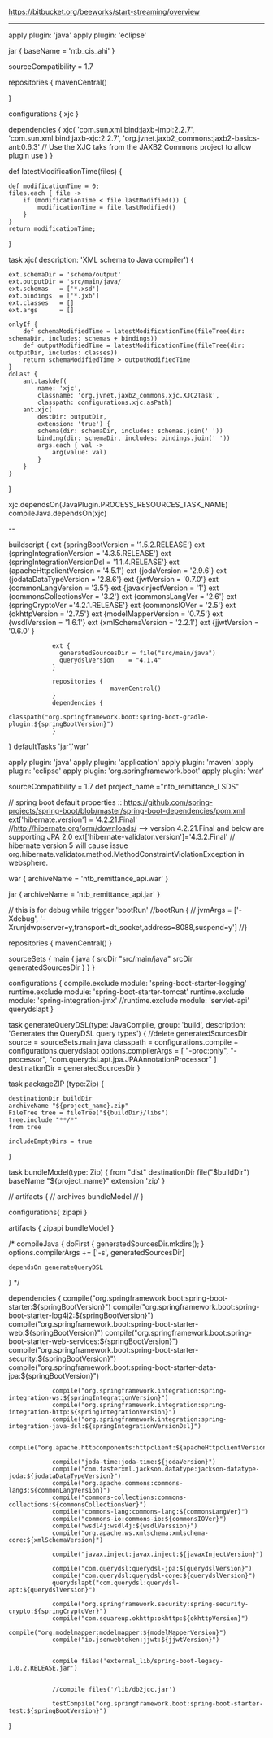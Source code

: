 https://bitbucket.org/beeworks/start-streaming/overview

---


apply plugin: 'java'
apply plugin: 'eclipse'

jar {
	baseName = 'ntb_cis_ahi'
}

sourceCompatibility = 1.7

repositories {
	mavenCentral()
	
}

configurations {
	xjc
}

dependencies {
	xjc(
		'com.sun.xml.bind:jaxb-impl:2.2.7',
		'com.sun.xml.bind:jaxb-xjc:2.2.7',
		'org.jvnet.jaxb2_commons:jaxb2-basics-ant:0.6.3' // Use the XJC taks from the JAXB2 Commons project to allow plugin use
	)
}

def latestModificationTime(files) {

	def modificationTime = 0;
	files.each { file ->
		if (modificationTime < file.lastModified()) {
			modificationTime = file.lastModified()
		}
	}
	return modificationTime;
}


task xjc(
	description: 'XML schema to Java compiler') {

	ext.schemaDir = 'schema/output'
	ext.outputDir = 'src/main/java/'
	ext.schemas   = ['*.xsd']
	ext.bindings  = ['*.jxb']
	ext.classes   = []
	ext.args      = []

	onlyIf {
		def schemaModifiedTime = latestModificationTime(fileTree(dir: schemaDir, includes: schemas + bindings))
		def outputModifiedTime = latestModificationTime(fileTree(dir: outputDir, includes: classes))
		return schemaModifiedTime > outputModifiedTime
	}
	doLast {
		ant.taskdef(
			name: 'xjc',
			classname: 'org.jvnet.jaxb2_commons.xjc.XJC2Task',
			classpath: configurations.xjc.asPath)
		ant.xjc(
			destDir: outputDir,
			extension: 'true') {
			schema(dir: schemaDir, includes: schemas.join(' '))
			binding(dir: schemaDir, includes: bindings.join(' '))
			args.each { val ->
				arg(value: val)
			}
		}
	}
}

xjc.dependsOn(JavaPlugin.PROCESS_RESOURCES_TASK_NAME)
compileJava.dependsOn(xjc)

--


buildscript {
                ext {springBootVersion = '1.5.2.RELEASE'}
                ext {springIntegrationVersion = '4.3.5.RELEASE'}
                ext {springIntegrationVersionDsl = '1.1.4.RELEASE'}
                ext {apacheHttpclientVersion = '4.5.1'}
                ext {jodaVersion = '2.9.6'}
                ext {jodataDataTypeVersion = '2.8.6'}
                ext {jwtVersion = '0.7.0'}
                ext {commonLangVersion = '3.5'}
                ext {javaxInjectVersion = '1'}
                ext {commonsCollectionsVer = '3.2'}
                ext {commonsLangVer = '2.6'}
                ext {springCryptoVer ='4.2.1.RELEASE'}
                ext {commonsIOVer = '2.5'}
                ext {okhttpVersion = '2.7.5'}
                ext {modelMapperVersion = '0.7.5'}
                ext {wsdlVerssion = '1.6.1'}
				        ext {xmlSchemaVersion = '2.2.1'}
                ext {jjwtVersion = '0.6.0' }

                ext {
                  generatedSourcesDir = file("src/main/java")
                  querydslVersion    = "4.1.4"
                }

                repositories {
                                mavenCentral()
                }
                dependencies {
                                classpath("org.springframework.boot:spring-boot-gradle-plugin:${springBootVersion}")
                }
}
defaultTasks 'jar','war'

apply plugin: 'java'
apply plugin: 'application'
apply plugin: 'maven'
apply plugin: 'eclipse'
apply plugin: 'org.springframework.boot'
apply plugin: 'war'


sourceCompatibility = 1.7
def project_name ="ntb_remittance_LSDS"


// spring boot default properties :: https://github.com/spring-projects/spring-boot/blob/master/spring-boot-dependencies/pom.xml
ext['hibernate.version'] = '4.2.21.Final' //http://hibernate.org/orm/downloads/ --> version 4.2.21.Final and below are supporting JPA 2.0
ext['hibernate-validator.version']='4.3.2.Final' // hibernate version 5 will cause issue org.hibernate.validator.method.MethodConstraintViolationException in websphere.

war {
     archiveName = 'ntb_remittance_api.war'
}

jar {
     archiveName = 'ntb_remittance_api.jar'
}

// this is for debug while trigger 'bootRun'
//bootRun {
//    jvmArgs = ['-Xdebug', '-Xrunjdwp:server=y,transport=dt_socket,address=8088,suspend=y']
//}

repositories {
                mavenCentral()
}

sourceSets {
    main {
        java {
            srcDir "src/main/java"
            srcDir generatedSourcesDir
        }
    }
}

configurations {
    compile.exclude module: 'spring-boot-starter-logging'
    runtime.exclude module: 'spring-boot-starter-tomcat'
    runtime.exclude module: 'spring-integration-jmx'
    //runtime.exclude module: 'servlet-api'
    querydslapt
}

task generateQueryDSL(type: JavaCompile, group: 'build', description: 'Generates the QueryDSL query types') {
                //delete generatedSourcesDir
    source = sourceSets.main.java
    classpath = configurations.compile + configurations.querydslapt
    options.compilerArgs = [
            "-proc:only",
            "-processor", "com.querydsl.apt.jpa.JPAAnnotationProcessor"
    ]
    destinationDir = generatedSourcesDir
}


task packageZIP (type:Zip) {

    destinationDir buildDir
    archiveName "${project_name}.zip"
    FileTree tree = fileTree("${buildDir}/libs")
    tree.include "**/*"
    from tree

    includeEmptyDirs = true

}

task bundleModel(type: Zip) {
    from "dist"
    destinationDir file("$buildDir")
    baseName "${project_name}"
    extension 'zip'
}


// artifacts {
//     archives bundleModel
// }

configurations{
    zipapi
}

artifacts {
     zipapi bundleModel
}

/*
compileJava {
    doFirst {
        generatedSourcesDir.mkdirs();
    }
    options.compilerArgs += ['-s', generatedSourcesDir]

    dependsOn generateQueryDSL
}
*/

dependencies {
                compile("org.springframework.boot:spring-boot-starter:${springBootVersion}")
                compile("org.springframework.boot:spring-boot-starter-log4j2:${springBootVersion}")
                compile("org.springframework.boot:spring-boot-starter-web:${springBootVersion}")
                compile("org.springframework.boot:spring-boot-starter-web-services:${springBootVersion}")
                compile("org.springframework.boot:spring-boot-starter-security:${springBootVersion}")
                compile("org.springframework.boot:spring-boot-starter-data-jpa:${springBootVersion}")

                compile("org.springframework.integration:spring-integration-ws:${springIntegrationVersion}")
                compile("org.springframework.integration:spring-integration-http:${springIntegrationVersion}")
                compile("org.springframework.integration:spring-integration-java-dsl:${springIntegrationVersionDsl}")

                compile("org.apache.httpcomponents:httpclient:${apacheHttpclientVersion}")

                compile("joda-time:joda-time:${jodaVersion}")
                compile("com.fasterxml.jackson.datatype:jackson-datatype-joda:${jodataDataTypeVersion}")
                compile("org.apache.commons:commons-lang3:${commonLangVersion}")
    			compile("commons-collections:commons-collections:${commonsCollectionsVer}")
   				compile("commons-lang:commons-lang:${commonsLangVer}")
    			compile("commons-io:commons-io:${commonsIOVer}")
    			compile("wsdl4j:wsdl4j:${wsdlVerssion}")
    			compile("org.apache.ws.xmlschema:xmlschema-core:${xmlSchemaVersion}")

                compile("javax.inject:javax.inject:${javaxInjectVersion}")

                compile("com.querydsl:querydsl-jpa:${querydslVersion}")
                compile("com.querydsl:querydsl-core:${querydslVersion}")
                querydslapt("com.querydsl:querydsl-apt:${querydslVersion}")

                compile("org.springframework.security:spring-security-crypto:${springCryptoVer}")
                compile("com.squareup.okhttp:okhttp:${okhttpVersion}")
                compile("org.modelmapper:modelmapper:${modelMapperVersion}")
				compile("io.jsonwebtoken:jjwt:${jjwtVersion}")


                compile files('external_lib/spring-boot-legacy-1.0.2.RELEASE.jar')
                

                //compile files('/lib/db2jcc.jar')

                testCompile("org.springframework.boot:spring-boot-starter-test:${springBootVersion}")
}

